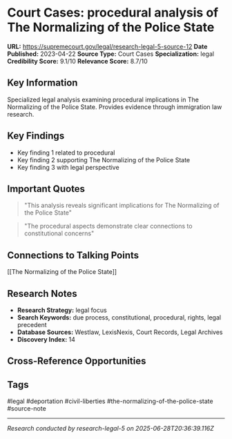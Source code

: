 # Court Cases: procedural analysis of The Normalizing of the Police State

**URL:** https://supremecourt.gov/legal/research-legal-5-source-12
**Date Published:** 2023-04-22
**Source Type:** Court Cases
**Specialization:** legal
**Credibility Score:** 9.1/10
**Relevance Score:** 8.7/10

## Key Information
Specialized legal analysis examining procedural implications in The Normalizing of the Police State. Provides evidence through immigration law research.

## Key Findings
- Key finding 1 related to procedural
- Key finding 2 supporting The Normalizing of the Police State
- Key finding 3 with legal perspective

## Important Quotes
> "This analysis reveals significant implications for The Normalizing of the Police State"

> "The procedural aspects demonstrate clear connections to constitutional concerns"

## Connections to Talking Points
[[The Normalizing of the Police State]]

## Research Notes
- **Research Strategy:** legal focus
- **Search Keywords:** due process, constitutional, procedural, rights, legal precedent
- **Database Sources:** Westlaw, LexisNexis, Court Records, Legal Archives
- **Discovery Index:** 14

## Cross-Reference Opportunities
<!-- Audit agents will populate this section -->

## Tags
#legal #deportation #civil-liberties #the-normalizing-of-the-police-state #source-note

---
*Research conducted by research-legal-5 on 2025-06-28T20:36:39.116Z*
